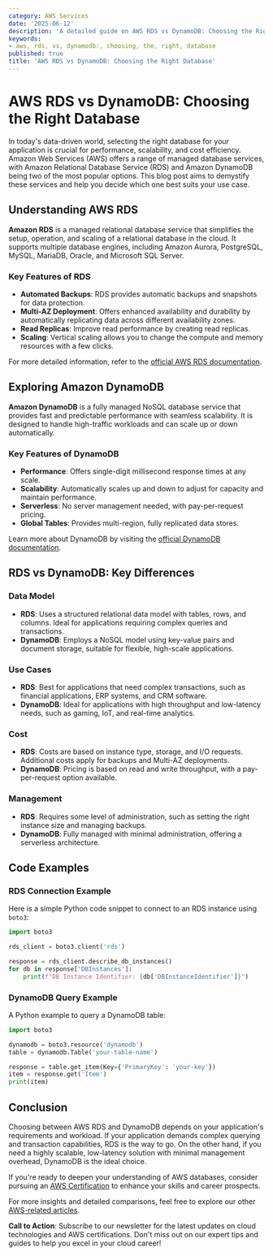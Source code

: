 ```yaml
---
category: AWS Services
date: '2025-06-12'
description: 'A detailed guide on AWS RDS vs DynamoDB: Choosing the Right Database'
keywords:
- aws, rds, vs, dynamodb:, choosing, the, right, database
published: true
title: 'AWS RDS vs DynamoDB: Choosing the Right Database'
---
```


# AWS RDS vs DynamoDB: Choosing the Right Database

In today's data-driven world, selecting the right database for your application is crucial for performance, scalability, and cost efficiency. Amazon Web Services (AWS) offers a range of managed database services, with Amazon Relational Database Service (RDS) and Amazon DynamoDB being two of the most popular options. This blog post aims to demystify these services and help you decide which one best suits your use case.

## Understanding AWS RDS

**Amazon RDS** is a managed relational database service that simplifies the setup, operation, and scaling of a relational database in the cloud. It supports multiple database engines, including Amazon Aurora, PostgreSQL, MySQL, MariaDB, Oracle, and Microsoft SQL Server.

### Key Features of RDS

- **Automated Backups**: RDS provides automatic backups and snapshots for data protection.
- **Multi-AZ Deployment**: Offers enhanced availability and durability by automatically replicating data across different availability zones.
- **Read Replicas**: Improve read performance by creating read replicas.
- **Scaling**: Vertical scaling allows you to change the compute and memory resources with a few clicks.

For more detailed information, refer to the [official AWS RDS documentation](https://docs.aws.amazon.com/AmazonRDS/latest/UserGuide/Welcome.html).

## Exploring Amazon DynamoDB

**Amazon DynamoDB** is a fully managed NoSQL database service that provides fast and predictable performance with seamless scalability. It is designed to handle high-traffic workloads and can scale up or down automatically.

### Key Features of DynamoDB

- **Performance**: Offers single-digit millisecond response times at any scale.
- **Scalability**: Automatically scales up and down to adjust for capacity and maintain performance.
- **Serverless**: No server management needed, with pay-per-request pricing.
- **Global Tables**: Provides multi-region, fully replicated data stores.

Learn more about DynamoDB by visiting the [official DynamoDB documentation](https://docs.aws.amazon.com/amazondynamodb/latest/developerguide/Introduction.html).

## RDS vs DynamoDB: Key Differences

### Data Model

- **RDS**: Uses a structured relational data model with tables, rows, and columns. Ideal for applications requiring complex queries and transactions.
- **DynamoDB**: Employs a NoSQL model using key-value pairs and document storage, suitable for flexible, high-scale applications.

### Use Cases

- **RDS**: Best for applications that need complex transactions, such as financial applications, ERP systems, and CRM software.
- **DynamoDB**: Ideal for applications with high throughput and low-latency needs, such as gaming, IoT, and real-time analytics.

### Cost

- **RDS**: Costs are based on instance type, storage, and I/O requests. Additional costs apply for backups and Multi-AZ deployments.
- **DynamoDB**: Pricing is based on read and write throughput, with a pay-per-request option available.

### Management

- **RDS**: Requires some level of administration, such as setting the right instance size and managing backups.
- **DynamoDB**: Fully managed with minimal administration, offering a serverless architecture.

## Code Examples

### RDS Connection Example

Here is a simple Python code snippet to connect to an RDS instance using `boto3`:

```python
import boto3

rds_client = boto3.client('rds')

response = rds_client.describe_db_instances()
for db in response['DBInstances']:
    print(f"DB Instance Identifier: {db['DBInstanceIdentifier']}")
```

### DynamoDB Query Example

A Python example to query a DynamoDB table:

```python
import boto3

dynamodb = boto3.resource('dynamodb')
table = dynamodb.Table('your-table-name')

response = table.get_item(Key={'PrimaryKey': 'your-key'})
item = response.get('Item')
print(item)
```

## Conclusion

Choosing between AWS RDS and DynamoDB depends on your application's requirements and workload. If your application demands complex querying and transaction capabilities, RDS is the way to go. On the other hand, if you need a highly scalable, low-latency solution with minimal management overhead, DynamoDB is the ideal choice.

If you're ready to deepen your understanding of AWS databases, consider pursuing an [AWS Certification](https://aws.amazon.com/certification/) to enhance your skills and career prospects.

For more insights and detailed comparisons, feel free to explore our other [AWS-related articles](#).

**Call to Action**: Subscribe to our newsletter for the latest updates on cloud technologies and AWS certifications. Don't miss out on our expert tips and guides to help you excel in your cloud career!